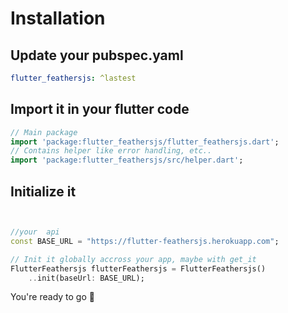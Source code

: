 # Installation


## Update your pubspec.yaml

```yaml
flutter_feathersjs: ^lastest
```

## Import it in your flutter code

```dart
// Main package
import 'package:flutter_feathersjs/flutter_feathersjs.dart';
// Contains helper like error handling, etc..
import 'package:flutter_feathersjs/src/helper.dart';

```

## Initialize it

```dart


//your  api
const BASE_URL = "https://flutter-feathersjs.herokuapp.com";

// Init it globally accross your app, maybe with get_it
FlutterFeathersjs flutterFeathersjs = FlutterFeathersjs()
    ..init(baseUrl: BASE_URL);

```

You're ready to go :rocket: 